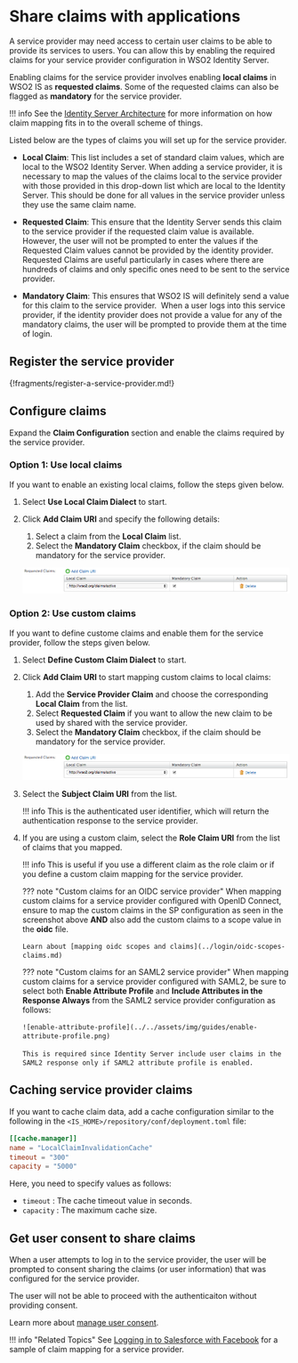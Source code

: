 # Share claims with applications

A service provider may need access to certain user claims to be able to provide its services to users. You can allow this by enabling the required claims for your service provider configuration in WSO2 Identity Server.

Enabling claims for the service provider involves enabling **local claims** in WSO2 IS as **requested claims**. Some of the requested claims can also be flagged as **mandatory** for the service provider.

!!! info
    See the [Identity Server Architecture](../../get-started/architecture) for more information on how claim mapping fits in to the overall scheme of things.

Listed below are the types of claims you will set up for the service provider.

- **Local Claim**: This list includes a set of standard claim values, which are local to the WSO2 Identity Server. When adding a service provider, it is necessary to map the values of the claims local to the service provider with those provided in this drop-down list which are local to the Identity Server. This should be done for all values in the service provider unless they use the same claim name.

- **Requested Claim**: This ensure that the Identity Server sends this claim to the service provider if the requested claim value is available. However, the user will not be prompted to enter the values if the Requested Claim values cannot be provided by the identity provider. Requested Claims are useful particularly in cases where there are hundreds of claims and only specific ones need to be sent to the service provider.

- **Mandatory Claim**: This ensures that WSO2 IS will definitely send a value for this claim to
the service provider.  When a user logs into this service provider, if the identity provider does not provide a value for any of the mandatory claims, the user will be prompted to provide them at the time of login.

## Register the service provider

{!fragments/register-a-service-provider.md!}

## Configure claims

Expand the **Claim Configuration** section and enable the claims required by the service provider.

### Option 1: Use local claims

If you want to enable an existing local claims, follow the steps given below.

1.  Select **Use Local Claim Dialect** to start.
2.  Click **Add Claim URI** and specify the following details:
    1. Select a claim from the **Local Claim** list. 
    2. Select the **Mandatory Claim** checkbox, if the claim should be mandatory for the service provider.

    ![mandatory-claim](../../assets/img/guides/mandatory-claim.png)

### Option 2: Use custom claims

If you want to define custome claims and enable them for the service provider, follow the steps given below.

1.  Select **Define Custom Claim Dialect** to start.
2.  Click **Add Claim URI** to start mapping custom claims to local claims:
    1.  Add the **Service Provider Claim** and choose the corresponding **Local Claim** from the list. 
    2.  Select **Requested Claim** if you want to allow the new claim to be used by shared with the service provider.
    3.  Select the **Mandatory Claim** checkbox, if the claim should be mandatory for the service provider.

    ![mandatory-claim](../../assets/img/guides/mandatory-claim.png)

3.  Select the **Subject Claim URI** from the list.

    !!! info 
        This is the authenticated user identifier, which will return the authentication response to the service provider.

4.  If you are using a custom claim, select the **Role Claim URI** from the list of claims that you mapped.

    !!! info
        This is useful if you use a different claim as the role claim or if you define a custom claim mapping for the service provider.
            
    ??? note "Custom claims for an OIDC service provider"
        When mapping custom claims for a service provider
        configured with OpenID Connect, ensure to map the custom
        claims in the SP configuration as seen in the screenshot
        above **AND** also add the custom claims to a scope value in
        the **oidc** file.

        Learn about [mapping oidc scopes and claims](../login/oidc-scopes-claims.md)

            
    ??? note "Custom claims for an SAML2 service provider"
        When mapping custom claims for a service provider configured with SAML2, be sure to select both **Enable Attribute Profile** and **Include Attributes in the Response Always** from the SAML2 service provider configuration as follows:
    
        ![enable-attribute-profile](../../assets/img/guides/enable-attribute-profile.png)
    
        This is required since Identity Server include user claims in the SAML2 response only if SAML2 attribute profile is enabled.

## Caching service provider claims
If you want to cache claim data, add a cache configuration
similar to the following in the `<IS_HOME>/repository/conf/deployment.toml` file:

``` toml
[[cache.manager]]
name = "LocalClaimInvalidationCache"
timeout = "300"
capacity = "5000"
```

Here, you need to specify values as follows:

-   ` timeout ` : The cache timeout value in seconds.
-   ` capacity ` : The maximum cache size.

## Get user consent to share claims

When a user attempts to log in to the service provider, the user will be prompted to consent
sharing the claims (or user information) that was configured for the service provider.

The user will not be able to proceed with the authenticaiton without providing consent.

Learn more about [manage user consent](../consent-mgt/manage-user-consent).

!!! info "Related Topics"
    See [Logging in to Salesforce with Facebook](../../learn/logging-in-to-salesforce-with-facebook) for a sample of claim mapping for a service provider.